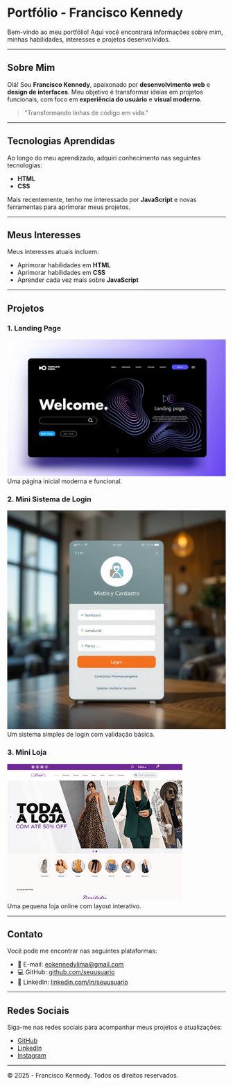 # Portfólio - Francisco Kennedy

Bem-vindo ao meu portfólio! Aqui você encontrará informações sobre mim, minhas habilidades, interesses e projetos desenvolvidos.  

---

## Sobre Mim

Olá! Sou **Francisco Kennedy**, apaixonado por **desenvolvimento web** e **design de interfaces**. Meu objetivo é transformar ideias em projetos funcionais, com foco em **experiência do usuário** e **visual moderno**.

> "Transformando linhas de código em vida."

---

## Tecnologias Aprendidas

Ao longo do meu aprendizado, adquiri conhecimento nas seguintes tecnologias:

- **HTML**  
- **CSS**  

Mais recentemente, tenho me interessado por **JavaScript** e novas ferramentas para aprimorar meus projetos.

---

## Meus Interesses

Meus interesses atuais incluem:

- Aprimorar habilidades em **HTML**
- Aprimorar habilidades em **CSS**
- Aprender cada vez mais sobre **JavaScript**  

---

## Projetos

### 1. Landing Page
![Landing Page](land.webp)  
Uma página inicial moderna e funcional.

### 2. Mini Sistema de Login
![Mini Sistema](piclumen-1760922615755.png)  
Um sistema simples de login com validação básica.

### 3. Mini Loja
![Mini Loja](mini%20loja.png)  
Uma pequena loja online com layout interativo.

---

## Contato

Você pode me encontrar nas seguintes plataformas:

- 📩 E-mail: [eokennedylima@gmail.com](mailto:eokennedylima@gmail.com)  
- 💻 GitHub: [github.com/seuusuario](https://github.com/seuusuario)  
- 🔗 LinkedIn: [linkedin.com/in/seuusuario](https://www.linkedin.com/in/seuusuario)

---

## Redes Sociais

Siga-me nas redes sociais para acompanhar meus projetos e atualizações:

- [GitHub](https://github.com/seuusuario)  
- [LinkedIn](https://www.linkedin.com/in/seuusuario)  
- [Instagram](https://instagram.com/seuusuario)

---

© 2025 - Francisco Kennedy. Todos os direitos reservados.
